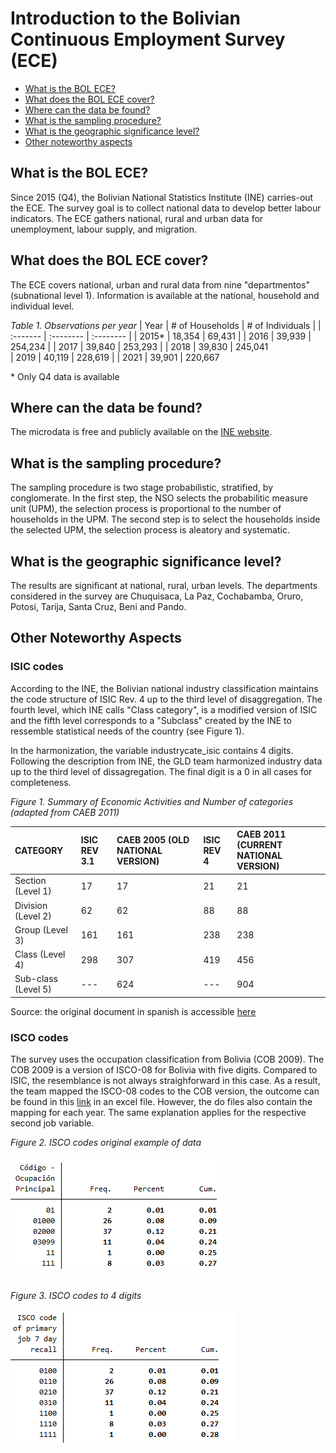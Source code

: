 Introduction to the Bolivian Continuous Employment Survey (ECE) 
================

- [What is the BOL ECE?](#what-is-the-bol-ece)
- [What does the BOL ECE cover?](#what-does-the-bol-ece-cover)
- [Where can the data be found?](#where-can-the-data-be-found)
- [What is the sampling procedure?](#what-is-the-sampling-procedure)
- [What is the geographic significance level?](#what-is-the-geographic-significance-level)
- [Other noteworthy aspects](#other-noteworthy-aspects)

## What is the BOL ECE?

Since 2015 (Q4), the Bolivian National Statistics Institute (INE) carries-out the ECE. The survey goal is to collect national data to develop better labour indicators. The ECE gathers national, rural and urban data for unemployment, labour supply, and migration. 

## What does the BOL ECE cover?

The ECE covers national, urban and rural data from nine "departmentos" (subnational level 1). Information is available at the national, household and individual level.

*Table 1. Observations per year* 
| Year	    | # of Households	| # of Individuals	|
| :-------	| :--------		    | :--------	 	      |
| 2015*	    | 18,354          | 69,431           |
| 2016	    | 39,939          | 254,234	          |
| 2017	    | 39,840          | 253,293           |
| 2018	    | 39,830          | 245,041	          
| 2019	    | 40,119          | 228,619           |
| 2021	    | 39,901          | 220,667	          

\* Only Q4 data is available
  
## Where can the data be found?

The microdata is free and publicly available on the [INE website](https://www.ine.gob.bo/index.php/censos-y-banco-de-datos/censos/bases-de-datos-encuestas-sociales/).

## What is the sampling procedure?

The sampling procedure is two stage probabilistic, stratified, by conglomerate. In the first step, the NSO selects the probabilitic measure unit (UPM), the selection process is proportional to the number of households in the UPM. The second step is to select the households inside the selected UPM, the selection process is aleatory and systematic. 

## What is the geographic significance level?

The results are significant at national, rural, urban levels. The departments considered in the survey are Chuquisaca, La Paz, Cochabamba, Oruro, Potosi, Tarija, Santa Cruz, Beni and Pando.

## Other Noteworthy Aspects 

### ISIC codes
According to the INE, the Bolivian national industry classification maintains the code structure of ISIC Rev. 4 up to the third level of disaggregation. The fourth level, which INE calls  "Class category", is a modified version of ISIC and the fifth level corresponds to a "Subclass" created by the INE to ressemble statistical needs of the country (see Figure 1).

In the harmonization, the variable industrycate_isic contains 4 digits. Following the description from INE, the GLD team harmonized industry data up to the third level of dissagregation. The final digit is a 0 in all cases for completeness. 

*Figure 1. Summary of Economic Activities and Number of categories (adapted from CAEB 2011)* 

| CATEGORY	| ISIC REV 3.1	| CAEB 2005 (OLD NATIONAL VERSION)	| ISIC REV 4	| CAEB 2011 (CURRENT NATIONAL VERSION)	|
| :-------	| :--------		  | :--------	 	                       | :--------	 	      | :--------	 	      |
| Section (Level 1)    | 17         | 17          | 21  |  21 |
| Division (Level 2)    |  62       |     62     |  88  |  88  |
| Group (Level 3)	    | 161        | 161    |  238  |  238   |
| Class (Level 4)	    | 298         |  307   |    419  | 456 |
| Sub-class	(Level 5)    | ---         | 624 |  --- |  904 |

Source: the original document in spanish is accessible [here](https://www.ine.gob.bo/index.php/publicaciones/clasificacion-de-actividades-economicas-de-bolivia-caeb-2011/)


### ISCO codes
The survey uses the occupation classification from Bolivia (COB 2009). The COB 2009 is a version of ISCO-08 for Bolivia with five digits. Compared to ISIC, the resemblance is not always straighforward in this case. As a result, the team mapped the ISCO-08 codes to the COB version, the outcome can be found in this [link](utilities/Classification_ISCO_COB.xlsx) in an excel file. However, the do files also contain the mapping for each year. The same explanation applies for the respective second job variable.   

*Figure 2. ISCO codes original example of data* 
<br></br>
![ISCO_codes](utilities/iscoorig.PNG)
<br></br>

*Figure 3. ISCO codes to 4 digits* 
<br></br>
![ISCO_codes](utilities/isco.PNG)
<br></br>

